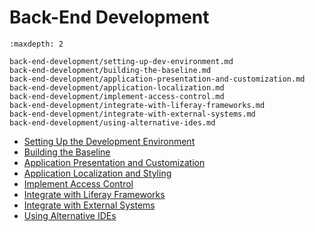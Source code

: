# Back-End Development

```{toctree}
:maxdepth: 2

back-end-development/setting-up-dev-environment.md
back-end-development/building-the-baseline.md
back-end-development/application-presentation-and-customization.md
back-end-development/application-localization.md
back-end-development/implement-access-control.md
back-end-development/integrate-with-liferay-frameworks.md
back-end-development/integrate-with-external-systems.md
back-end-development/using-alternative-ides.md
```

* [Setting Up the Development Environment](./back-end-development/setting-up-dev-environment.md) 
* [Building the Baseline](./back-end-development/building-the-baseline.md) 
* [Application Presentation and Customization](./back-end-development/application-presentation-and-customization.md) 
* [Application Localization and Styling](./back-end-development/application-localization.md) 
* [Implement Access Control](./back-end-development/implement-access-control.md) 
* [Integrate with Liferay Frameworks](./back-end-development/integrate-with-liferay-frameworks.md) 
* [Integrate with External Systems](./back-end-development/integrate-with-external-systems.md) 
* [Using Alternative IDEs](./back-end-development/using-alternative-ides.md) 